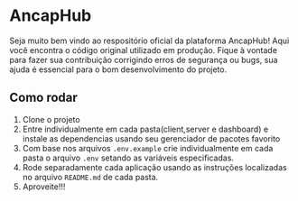 # AncapHub

Seja muito bem vindo ao respositório oficial da plataforma AncapHub!
Aqui você encontra o código original utilizado em produção.
Fique à vontade para fazer sua contribuição corrigindo erros de segurança ou bugs, sua ajuda é essencial para o bom desenvolvimento do projeto.

## Como rodar
1. Clone o projeto
2. Entre individualmente em cada pasta(client,server e dashboard) e instale as dependencias usando seu gerenciador de pacotes favorito
3. Com base nos arquivos ```.env.example``` crie individualmente em cada pasta o arquivo ```.env``` setando as variáveis especificadas.
4. Rode separadamente cada aplicação usando as instruções localizadas no arquivo ```README.md``` de cada pasta.
5. Aproveite!!!

